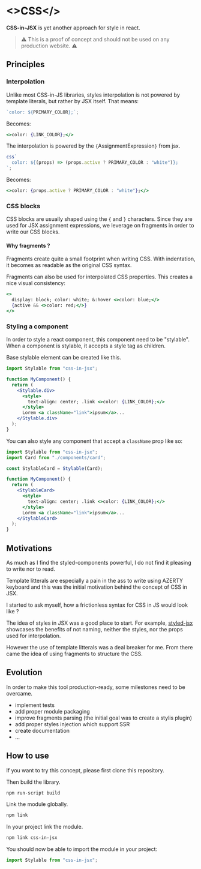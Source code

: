 # <>CSS</>

**CSS-in-JSX** is yet another approach for style in react.

> ⚠️ This is a proof of concept and should not be used on any production website. ⚠️

## Principles

### Interpolation

Unlike most CSS-in-JS libraries, styles interpolation is not powered by template literals, but rather by JSX itself. That means:

```js
`color: ${PRIMARY_COLOR};`;
```

Becomes:

```jsx
<>color: {LINK_COLOR};</>
```

The interpolation is powered by the `{`AssignmentExpression`}` from jsx.

```js
css`
  color: ${(props) => (props.active ? PRIMARY_COLOR : "white")};
`;
```

Becomes:

```jsx
<>color: {props.active ? PRIMARY_COLOR : "white"};</>
```

### CSS blocks

CSS blocks are usually shaped using the `{` and `}` characters. Since they are used for JSX assignment expressions, we leverage on fragments in order to write our CSS blocks.

#### Why fragments ?

Fragments create quite a small footprint when writing CSS. With indentation, it becomes as readable as the original CSS syntax.

Fragments can also be used for interpolated CSS properties. This creates a nice visual consistency:

```jsx
<>
  display: block; color: white; &:hover <>color: blue;</>
  {active && <>color: red;</>}
</>
```

### Styling a component

In order to style a react component, this component need to be "stylable". When a component is stylable, it accepts a style tag as children.

Base stylable element can be created like this.

```jsx
import Stylable from "css-in-jsx";

function MyComponent() {
  return (
    <Stylable.div>
      <style>
        text-align: center; .link <>color: {LINK_COLOR};</>
      </style>
      Lorem <a className="link">ipsum</a>...
    </Stylable.div>
  );
}
```

You can also style any component that accept a `className` prop like so:

```jsx
import Stylable from "css-in-jsx";
import Card from "./components/card";

const StylableCard = Stylable(Card);

function MyComponent() {
  return (
    <StylableCard>
      <style>
        text-align: center; .link <>color: {LINK_COLOR};</>
      </style>
      Lorem <a className="link">ipsum</a>...
    </StylableCard>
  );
}
```

## Motivations

As much as I find the styled-components powerful, I do not find it pleasing to write nor to read.

Template litterals are especially a pain in the ass to write using AZERTY keyboard and this was the initial motivation behind the concept of CSS in JSX.

I started to ask myself, how a frictionless syntax for CSS in JS would look like ?

The idea of styles in JSX was a good place to start. For example, [styled-jsx](https://github.com/vercel/styled-jsx) showcases the benefits of not naming, neither the styles, nor the props used for interpolation.

However the use of template litterals was a deal breaker for me. From there came the idea of using fragments to structure the CSS.

## Evolution

In order to make this tool production-ready, some milestones need to be overcame.

- implement tests
- add proper module packaging
- improve fragments parsing (the initial goal was to create a stylis plugin)
- add proper styles injection which support SSR
- create documentation
- ...

## How to use

If you want to try this concept, please first clone this repository.

Then build the library.

```sh
npm run-script build
```

Link the module globally.

```sh
npm link
```

In your project link the module.

```sh
npm link css-in-jsx
```

You should now be able to import the module in your project:

```js
import Stylable from "css-in-jsx";
```
